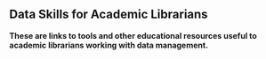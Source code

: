 ## Data Skills for Academic Librarians

**These are links to tools and other educational resources useful to academic librarians working with data management.**
